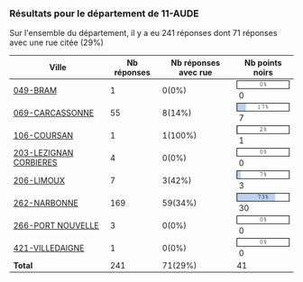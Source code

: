 ### Résultats pour le département de 11-AUDE

Sur l'ensemble du département, il y a eu 241 réponses dont 71 réponses avec une rue citée (29%)

| Ville | Nb réponses | Nb réponses avec rue | Nb points noirs |
|-------------|-------------|----------------------|-----------------|
|<a href='049-BRAM.md'>049-BRAM</a>|1|0(0%)|<img src="../../img/bar_0.gif" />&nbsp;0|
|<a href='069-CARCASSONNE.md'>069-CARCASSONNE</a>|55|8(14%)|<img src="../../img/bar_17.gif" />&nbsp;7|
|<a href='106-COURSAN.md'>106-COURSAN</a>|1|1(100%)|<img src="../../img/bar_2.gif" />&nbsp;1|
|<a href='203-LEZIGNAN CORBIERES.md'>203-LEZIGNAN CORBIERES</a>|4|0(0%)|<img src="../../img/bar_0.gif" />&nbsp;0|
|<a href='206-LIMOUX.md'>206-LIMOUX</a>|7|3(42%)|<img src="../../img/bar_7.gif" />&nbsp;3|
|<a href='262-NARBONNE.md'>262-NARBONNE</a>|169|59(34%)|<img src="../../img/bar_73.gif" />&nbsp;30|
|<a href='266-PORT NOUVELLE.md'>266-PORT NOUVELLE</a>|3|0(0%)|<img src="../../img/bar_0.gif" />&nbsp;0|
|<a href='421-VILLEDAIGNE.md'>421-VILLEDAIGNE</a>|1|0(0%)|<img src="../../img/bar_0.gif" />&nbsp;0|
| **Total** |241|71(29%)|41|
